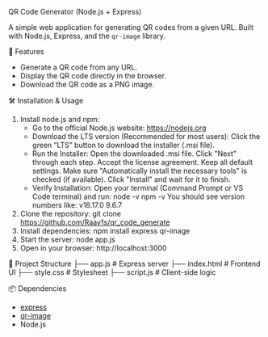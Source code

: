 QR Code Generator (Node.js + Express)

A simple web application for generating QR codes from a given URL. Built with Node.js, Express, and the `qr-image` library.

🚀 Features

- Generate a QR code from any URL.
- Display the QR code directly in the browser.
- Download the QR code as a PNG image.

🛠 Installation & Usage
1. Install node.js and npm:
   - Go to the official Node.js website: https://nodejs.org
   - Download the LTS version (Recommended for most users): Click the green “LTS” button to download the installer (.msi file).
   - Run the Installer:
     Open the downloaded .msi file.
     Click "Next" through each step.
     Accept the license agreement.
     Keep all default settings.
     Make sure "Automatically install the necessary tools" is checked (if available).
     Click "Install" and wait for it to finish.
   - Verify Installation: Open your terminal (Command Prompt or VS Code terminal) and run:
     node -v
     npm -v
     You should see version numbers like:
     v18.17.0
     9.6.7
2. Clone the repository:
   git clone https://github.com/Raav1s/qr_code_generate
3. Install dependencies:
   npm install express qr-image
4. Start the server:
   node app.js
5. Open in your browser:
   http://localhost:3000

📁 Project Structure
├── app.js         # Express server
├── index.html     # Frontend UI
├── style.css      # Stylesheet
├── script.js      # Client-side logic

📦 Dependencies
- [express](https://www.npmjs.com/package/express)
- [qr-image](https://www.npmjs.com/package/qr-image)
- Node.js
